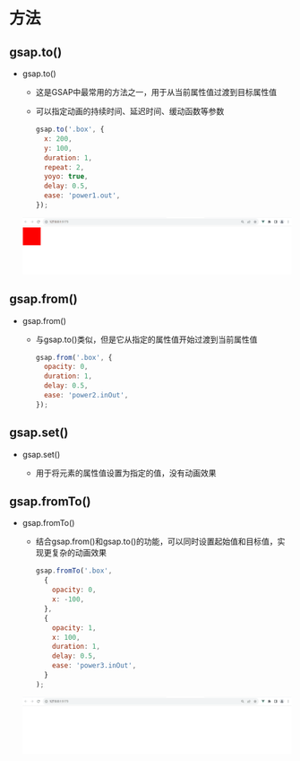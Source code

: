 # 方法

## gsap.to()

+ gsap.to()

  + 这是GSAP中最常用的方法之一，用于从当前属性值过渡到目标属性值
  + 可以指定动画的持续时间、延迟时间、缓动函数等参数

    ```js
    gsap.to('.box', {
      x: 200,
      y: 100,
      duration: 1,
      repeat: 2,
      yoyo: true,
      delay: 0.5,
      ease: 'power1.out',
    });
    ```

  ![alt text](images/gsap.to效果.gif)

## gsap.from()

+ gsap.from()

  + 与gsap.to()类似，但是它从指定的属性值开始过渡到当前属性值

    ```js
    gsap.from('.box', {
      opacity: 0,
      duration: 1,
      delay: 0.5,
      ease: 'power2.inOut',
    });
    ```

## gsap.set()

+ gsap.set()

  + 用于将元素的属性值设置为指定的值，没有动画效果

## gsap.fromTo()

+ gsap.fromTo()

  + 结合gsap.from()和gsap.to()的功能，可以同时设置起始值和目标值，实现更复杂的动画效果

    ```js
    gsap.fromTo('.box',
      {
        opacity: 0,
        x: -100,
      },
      {
        opacity: 1,
        x: 100,
        duration: 1,
        delay: 0.5,
        ease: 'power3.inOut',
      }
    );
    ```

  ![alt text](images/gsap.fromTo效果.gif)

